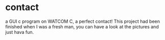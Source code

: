 # contact
a GUI c program on WATCOM C, a perfect contact! 
This project had been finished when I was a fresh man, you can have a look at the pictures and just hava fun.
